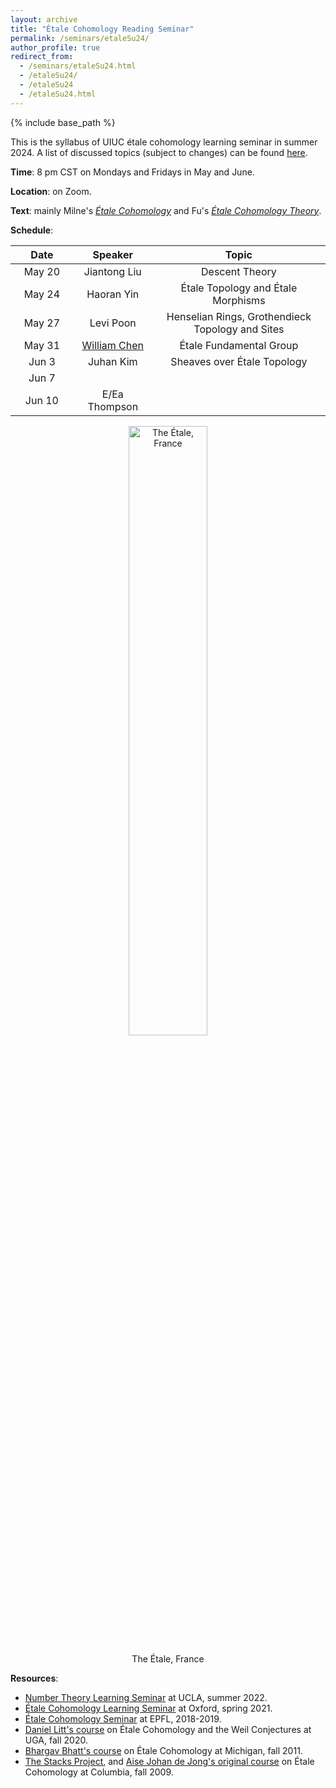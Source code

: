 ```yaml
---
layout: archive
title: "Étale Cohomology Reading Seminar"
permalink: /seminars/etaleSu24/
author_profile: true
redirect_from:
  - /seminars/etaleSu24.html
  - /etaleSu24/
  - /etaleSu24
  - /etaleSu24.html
---
```

{% include base_path %}

This is the syllabus of UIUC étale cohomology learning seminar in summer 2024. A list of discussed topics (subject to changes) can be found [here](https://jiantongliu.github.io/files/Etale_Cohomology_Seminar.pdf). 

**Time**: 8 pm CST on Mondays and Fridays in May and June. 

**Location**: on Zoom.

**Text**: mainly Milne's [_Étale Cohomology_](https://www.jstor.org/stable/j.ctt1bpmbk1) and Fu's [_Étale Cohomology Theory_](https://www.worldscientific.com/worldscibooks/10.1142/9569). 

**Schedule**: 

<table>
    <thead>
        <tr>
            <th style="text-align:center">Date</th>
            <th style="text-align:center">Speaker</th>
            <th style="text-align:center">Topic</th>
        </tr>
    </thead>
    <tbody style="text-align:center">
        <tr>
            <td style="width: 20%">May 20</td>
            <td style="width: 25%">Jiantong Liu</td>
            <td style="width: 55%">Descent Theory</td>
        </tr>
        <tr>
            <td>May 24</td>
            <td>Haoran Yin</td>
            <td>Étale Topology and Étale Morphisms</td>
        </tr>
        <tr>
            <td>May 27</td>
            <td>Levi Poon</td>
            <td>Henselian Rings, Grothendieck Topology and Sites</td>
        </tr>
        <tr>
            <td>May 31</td>
            <td><a href = "https://www.williamyunchen.com/">William Chen</a></td>
            <td>Étale Fundamental Group</td>
        </tr>
        <tr>
            <td>Jun 3</td>
            <td>Juhan Kim</td>
            <td>Sheaves over Étale Topology</td>
        </tr>
        <tr>
            <td>Jun 7</td>
            <td></td>
            <td></td>
        </tr>
        <tr>
            <td>Jun 10</td>
            <td>E/Ea Thompson</td>
            <td></td>
        </tr>
    </tbody>
</table>

<p align="center">
<img src="https://upload.wikimedia.org/wikipedia/commons/3/31/L%27%C3%89tale_%282484m%29.JPG" alt="The Étale, France" style="width:50%">
<figcaption align="center">The Étale, France</figcaption>
</p>

**Resources**: 
* [Number Theory Learning Seminar](https://www.math.ucla.edu/~jaswenberg/ntlearning/ntlearning22X.html) at UCLA, summer 2022.
* [Étale Cohomology Learning Seminar](https://users.ox.ac.uk/~quee4127/etale/etale_cohomology.html) at Oxford, spring 2021.
* [Étale Cohomology Seminar](https://sma.epfl.ch/~mornev/etale.html) at EPFL, 2018-2019.
* [Daniel Litt's course](https://www.daniellitt.com/tale-cohomology) on Étale Cohomology and the Weil Conjectures at UGA, fall 2020.
* [Bhargav Bhatt's course](https://www.math.ias.edu/~bhatt/teaching/mat731fall2011/index.html) on Étale Cohomology at Michigan, fall 2011. 
* [The Stacks Project](https://stacks.math.columbia.edu/tag/03N1), and [Aise Johan de Jong's original course](https://math.columbia.edu/~dejong/wordpress/wp-content/uploads/2015/04/EtaleCohomology.pdf) on Étale Cohomology at Columbia, fall 2009. 
